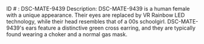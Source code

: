 ID # : DSC-MATE-9439
Description: DSC-MATE-9439 is a human female with a unique appearance. Their eyes are replaced by VR Rainbow LED technology, while their head resembles that of a 00s schoolgirl. DSC-MATE-9439's ears feature a distinctive green cross earring, and they are typically found wearing a choker and a normal gas mask.